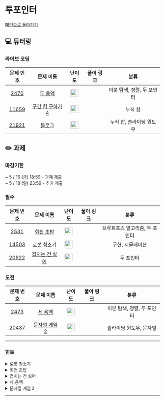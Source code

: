 # 투포인터
[메인으로 돌아가기](https://github.com/Altu-Bitu-8/Notice) 
## 💻 튜터링 
### 라이브 코딩
| 문제 번호 | 문제 이름 | 난이도 | 풀이 링크 | 분류 |
| :-: | :-: | :-: | :-: | :-: |
| [2470](https://www.acmicpc.net/problem/2470) | [두 용액](https://www.acmicpc.net/problem/2470) | <img height="25px" width="25px" src="https://static.solved.ac/tier_small/11.svg"/> |  | 이분 탐색, 정렬, 두 포인터 |
| [11659](https://www.acmicpc.net/problem/11659) | [구간 합 구하기 4](https://www.acmicpc.net/problem/11659) | <img height="25px" width="25px" src="https://static.solved.ac/tier_small/8.svg"/> |  | 누적 합 |
| [21921](https://www.acmicpc.net/problem/21921) | [블로그](https://www.acmicpc.net/problem/21921) | <img height="25px" width="25px" src="https://static.solved.ac/tier_small/8.svg"/> |  | 누적 합, 슬라이딩 윈도우 |
## ✏️ 과제 
### 마감기한
~ 5 / 16 (금) 18:59 - 과제 제출 </br>
~ 5 / 18 (일) 23:59 - 추가 제출 </br>
### 필수
| 문제 번호 | 문제 이름 | 난이도 | 풀이 링크 | 분류 |
| :-: | :-: | :-: | :-: | :-: |
| [2531](https://www.acmicpc.net/problem/2531) | [회전 초밥](https://www.acmicpc.net/problem/2531) | <img height="25px" width="25px" src="https://static.solved.ac/tier_small/10.svg"/> |  | 브루트포스 알고리즘, 두 포인터 |
| [14503](https://www.acmicpc.net/problem/14503) | [로봇 청소기](https://www.acmicpc.net/problem/14503) | <img height="25px" width="25px" src="https://static.solved.ac/tier_small/11.svg"/> |  | 구현, 시뮬레이션 |
| [20922](https://www.acmicpc.net/problem/20922) | [겹치는 건 싫어](https://www.acmicpc.net/problem/20922) | <img height="25px" width="25px" src="https://static.solved.ac/tier_small/10.svg"/> |  | 두 포인터 |
### 도전
| 문제 번호 | 문제 이름 | 난이도 | 풀이 링크 | 분류 |
| :-: | :-: | :-: | :-: | :-: |
| [2473](https://www.acmicpc.net/problem/2473) | [세 용액](https://www.acmicpc.net/problem/2473) | <img height="25px" width="25px" src="https://static.solved.ac/tier_small/13.svg"/> |  | 이분 탐색, 정렬, 두 포인터 |
| [20437](https://www.acmicpc.net/problem/20437) | [문자열 게임 2](https://www.acmicpc.net/problem/20437) | <img height="25px" width="25px" src="https://static.solved.ac/tier_small/11.svg"/> |  | 슬라이딩 윈도우, 문자열 |
---
 ### 힌트
<details><summary>로봇 청소기</summary><div markdown="1">&nbsp;&nbsp;&nbsp;&nbsp;청소할 공간이 없을 때까지 계속해서 청소하는 방식이네요. 배웠던 알고리즘과 비슷해보이지 않나요? 방향에 유의하여 풀어보아요.</div></details>
<details><summary>회전 초밥</summary><div markdown="1">&nbsp;&nbsp;&nbsp;&nbsp;예외 상황은 먼저 고려하는 게 좋아요. 쿠폰으로 먹을 수 있는 초밥부터 먹는 건 어떤가요?? 그리고 윈도우를 움직일 때마다 가짓수를 잘 세어보아요!</div></details>
<details><summary>겹치는 건 싫어</summary><div markdown="1">&nbsp;&nbsp;&nbsp;&nbsp;연속 부분 수열의 범위를 차근차근 하나씩 늘려가 보아요. 현재 부분 수열 내에 각 숫자가 몇 개씩 있는지 잘 세어야 해요.</div></details>
<details><summary>세 용액</summary><div markdown="1">&nbsp;&nbsp;&nbsp;&nbsp;용액이 3개니 포인터가 세 개나 필요할 것 같네요. 두 개의 포인터만 사용하면서 투 포인터 문제처럼 풀 수는 없을까요??</div></details>
<details><summary>문자열 게임 2</summary><div markdown="1">&nbsp;&nbsp;&nbsp;&nbsp;주어진 문자열을 그대로 탐색하기는 어려워 보여요. 문자별로 따로 탐색해 보는 건 어떤가요?</div></details>

---
